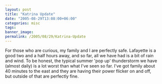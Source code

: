 ```yaml
---
layout: post
title: "Katrina Update"
date: "2005-08-29T13:08:00+06:00"
categories: misc 
tags: 
banner_image: 
permalink: /2005/08/29/Katrina-Update
---
```


For those who are curious, my family and I are perfectly safe. Lafayette is a good two and a half hours away, and so far, all we have had is a bit of rain and wind. To be honest, the typical summer 'pop up' thunderstorm we have (almost daily) is a lot worst than what I've seen so far. I've got family about 40 minutes to the east and they are having their power flicker on and off, but outside of that are perfectly fine.